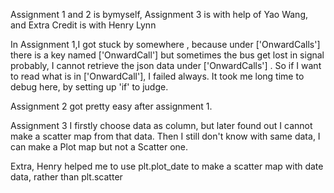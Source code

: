Assignment 1 and 2 is bymyself, Assignment 3 is with help of Yao Wang, and Extra Credit is with Henry Lynn

In Assignment 1,I got stuck by somewhere , because under ['OnwardCalls'] there is a key named ['OnwardCall'] but sometimes the bus get lost in signal probably, I cannot retrieve the json data under ['OnwardCalls'] . So if I want to read what is in ['OnwardCall'], I failed always. It took me long time to debug here, by setting up 'if' to judge.

Assignment 2 got pretty easy after assignment 1.

Assignment 3 I firstly choose data as column, but later found out I cannot make a scatter map from that data. Then I still don't know with same data, I can make a Plot map but not a Scatter one.

Extra, Henry helped me to use plt.plot_date to make a scatter map with date data, rather than plt.scatter
